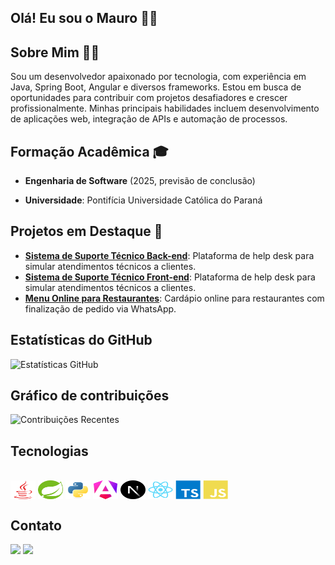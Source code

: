 ## Olá! Eu sou o Mauro 👨‍💻

## Sobre Mim 👨‍💻
Sou um desenvolvedor apaixonado por tecnologia, com experiência em Java, Spring Boot, Angular e diversos frameworks. Estou em busca de oportunidades para contribuir com projetos desafiadores e crescer profissionalmente. Minhas principais habilidades incluem desenvolvimento de aplicações web, integração de APIs e automação de processos.

 ###

## Formação Acadêmica 🎓
- **Engenharia de Software** (2025, previsão de conclusão)
- **Universidade**: Pontifícia Universidade Católica do Paraná
 
  ###

## Projetos em Destaque 🌟
- **<a href="https://github.com/Mauro-vidal/newhelpdesk" target="_blank">Sistema de Suporte Técnico Back-end</a>**: Plataforma de help desk para simular atendimentos técnicos a clientes.
- **<a href="https://github.com/Mauro-vidal/newhelpdesk-front" target="_blank">Sistema de Suporte Técnico Front-end</a>**: Plataforma de help desk para simular atendimentos técnicos a clientes.
- **<a href="https://github.com/Mauro-vidal/GourmetMenu" target="_blank">Menu Online para Restaurantes</a>**: Cardápio online para restaurantes com finalização de pedido via WhatsApp.


## Estatísticas do GitHub
![Estatísticas GitHub](https://github-readme-stats.vercel.app/api?username=Mauro-Vidal&show_icons=true&theme=dark&count_private=true&include_all_commits=true)

 ## Gráfico de contribuições

![Contribuições Recentes](https://github-readme-activity-graph.vercel.app/graph?username=Mauro-Vidal&theme=react-dark&bg_color=20232a&hide_border=true&line=5bcdec&color=5bcdec)

## Tecnologias
<div style="display: inline_block"><br>
  <img align="center" alt="Mauro-Java" height="30" width="40" src="https://raw.githubusercontent.com/devicons/devicon/master/icons/java/java-plain.svg">
  <img align="center" alt="Mauro-Spring" height="30" width="40" src="https://raw.githubusercontent.com/devicons/devicon/master/icons/spring/spring-original.svg">
  <img align="center" alt="Mauro-Python" height="30" width="40" src="https://raw.githubusercontent.com/devicons/devicon/master/icons/python/python-original.svg">
  <img align="center" alt="Mauro-angular" height="30" width="40" src="https://raw.githubusercontent.com/devicons/devicon/master/icons/angular/angular-original.svg">
  <img align="center" alt="Mauro-Nextjs" height="30" width="40" src="https://raw.githubusercontent.com/devicons/devicon/master/icons/nextjs/nextjs-original.svg">
  <img align="center" alt="Mauro-React" height="30" width="40" src="https://raw.githubusercontent.com/devicons/devicon/master/icons/react/react-original.svg">
  <img align="center" alt="Mauro-Ts" height="30" width="40" src="https://raw.githubusercontent.com/devicons/devicon/master/icons/typescript/typescript-plain.svg">
  <img align="center" alt="Mauro-Js" height="30" width="40" src="https://raw.githubusercontent.com/devicons/devicon/master/icons/javascript/javascript-plain.svg">
</div>

## Contato
<div>
  <a href="https://www.linkedin.com/in/mauro-vidal-207ab0251/" target="_blank"><img src="https://img.shields.io/badge/-LinkedIn-%230077B5?style=for-the-badge&logo=linkedin&logoColor=white" target="_blank"></a>
  <a href="mailto:mauroviidal@gmail.com"><img src="https://img.shields.io/badge/-Gmail-%23333?style=for-the-badge&logo=gmail&logoColor=white" target="_blank"></a>
<!--   <a href="https://discordapp.com/users/624022633842999297" target="_blank"><img src="https://img.shields.io/badge/Discord-7289DA?style=for-the-badge&logo=discord&logoColor=white" target="_blank"></a> -->
</div>
